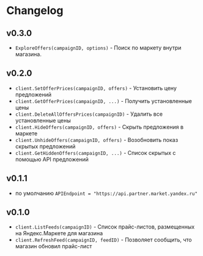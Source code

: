 # Changelog

## v0.3.0

- `ExploreOffers(campaignID, options)` - Поиск по маркету внутри магазина.

## v0.2.0

- `client.SetOfferPrices(campaignID, offers)` - Установить цену предложений
- `client.GetOfferPrices(campaignID, ...)` - Получить установленные цены
- `client.DeleteAllOffersPrices(campaignID)` - Удалить все установленные цены
- `client.HideOffers(campaignID, offers)` - Скрыть предложения в маркете
- `client.UnhideOffers(campaignID, offers)` - Возобновить показ скрытых предложений
- `client.GetHiddenOffers(campaignID, ...)` - Список скрытых с помощью API предложений

## v0.1.1

- по умолчанию `APIEndpoint = "https://api.partner.market.yandex.ru"`

## v0.1.0

- `client.ListFeeds(campaignID)` - Список прайс-листов, размещенных на Яндекс.Маркете для магазина
- `client.RefreshFeed(campaignID, feedID)` - Позволяет сообщить, что магазин обновил прайс-лист
